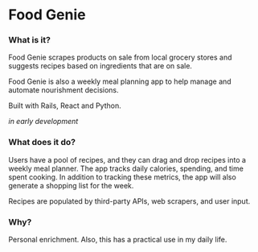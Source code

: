 # Food Genie

### What is it?

Food Genie scrapes products on sale from local grocery stores and suggests recipes based on ingredients that are on sale. 

Food Genie is also a weekly meal planning app to help manage and automate nourishment decisions. 

Built with Rails, React and Python. 

*in early development*

### What does it do?

Users have a pool of recipes, and they can drag and drop recipes into a weekly meal planner. The app tracks daily calories, spending, and time spent cooking. In addition to tracking these metrics, the app will also generate a shopping list for the week. 

Recipes are populated by third-party APIs, web scrapers, and user input.

### Why?

Personal enrichment. Also, this has a practical use in my daily life. 
